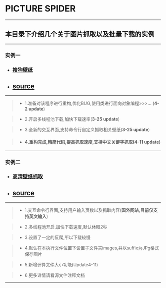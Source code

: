 # PICTURE SPIDER

---

## 本目录下介绍几个关于图片抓取以及批量下载的实例

---

### 实例一  

* ### [搜狗壁纸](https://pic.sogou.com/)

* ## [source](https://github.com/SunRelease/Spider_crawler/blob/master/Picture_spider/sougou_crawler.py)

----

>* 1.准备对该程序进行重构,优化BUG,使用类进行面向对象编程>>>....(**4-2 update**)

>* 2.开启多线程池下载,加快下载速率(**3-25 update**)

>* 3.全新的交互界面,支持命令行自定义抓取相关壁纸(**3-25 update**)

>* #### 4.重构完成,精简代码,提高抓取速度,支持中文关键字抓取(**4-11 update**)


---

### 实例二

* ### [高清壁纸抓取](https://unsplash.com/)

* ## [source](https://github.com/SunRelease/Spider_crawler/blob/master/Picture_spider/Image_spider.py)
----

>* 1.交互命令行界面,支持用户输入页数以及抓取内容(**国外网站,目前仅支持英文输入**)

>* 2.多线程池开启,加快下载速度,默认休眠2秒

>* 3.设置了一定的反爬,所以下载较慢

>* 4.默认在本执行文件位置下设置子文件夹images,并以suffix为JPg格式保存图片

>* 5.新增计算文件大小功能(Update4-11)

>* 6.更多详情请看源文件注释文档
----

